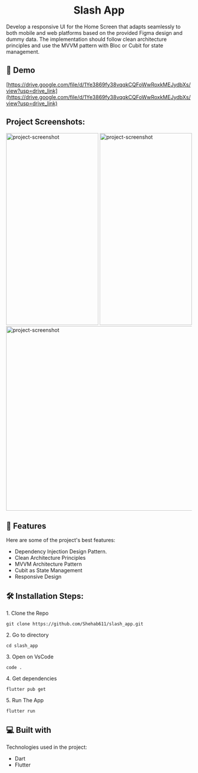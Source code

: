 <h1 align="center" id="title">Slash App</h1>

<p id="description">Develop a responsive UI for the Home Screen that adapts seamlessly to both mobile and web platforms based on the provided Figma design and dummy data. The implementation should follow clean architecture principles and use the MVVM pattern with Bloc or Cubit for state management.</p>

<h2>🚀 Demo</h2>

[https://drive.google.com/file/d/1Ye3869fy38vqqkCQFoWwRoxkMEJydbXs/view?usp=drive_link](https://drive.google.com/file/d/1Ye3869fy38vqqkCQFoWwRoxkMEJydbXs/view?usp=drive_link)

<h2>Project Screenshots:</h2>

<img src="https://github.com/Shehab611/slash_app/assets/77563526/6b62745d-e8b9-4c62-b13a-44030eb8e7ec" alt="project-screenshot" width="250" height="520/">
<img src="https://github.com/Shehab611/slash_app/assets/77563526/5165ed44-264a-4215-ba86-f2e94753c671" alt="project-screenshot" width="250" height="520/">
<img src="https://github.com/Shehab611/slash_app/assets/77563526/c8d48626-299b-4d61-8c9d-67d61f8219ab" alt="project-screenshot" width="1600" height="500/">

  
  
<h2>🧐 Features</h2>

Here are some of the project's best features:

*   Dependency Injection Design Pattern.
*   Clean Architecture Principles
*   MVVM Architecture Pattern
*   Cubit as State Management
*   Responsive Design

<h2>🛠️ Installation Steps:</h2>

<p>1. Clone the Repo</p>

```
git clone https://github.com/Shehab611/slash_app.git
```

<p>2. Go to directory</p>

```
cd slash_app
```

<p>3. Open on VsCode</p>

```
code .
```

<p>4. Get dependencies</p>

```
flutter pub get
```

<p>5. Run The App</p>

```
flutter run
```

  
  
<h2>💻 Built with</h2>

Technologies used in the project:

*   Dart
*   Flutter
